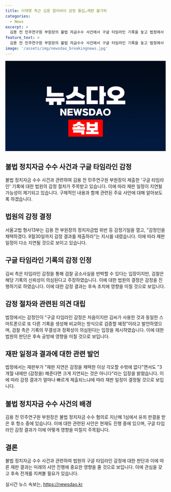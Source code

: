 ```yaml
---
title: 이재명 측근 김용 알리바이 감정 돌입…재판 불가피
categories:
  - News
excerpt: >
  김용 전 민주연구원 부원장의 불법 자금수수 사건에서 구글 타임라인 기록을 놓고 법정에서 감정 절차가 진행되고 있습니다. 재판 일정이 지연되고 검찰과 김씨 측의 입장이 충돌하고 있습니다. 김씨 측은 타임라인 감정을 통해 검찰의 공소사실을 반박할 수 있다고 주장하고, 검찰은 해당 기록의 신뢰성을 의심하고 있습니다. 현재 재판부는 감정을 진행하겠다는 결정을 내리고 있으며, 이에 관련하여 감정인과 검찰, 김씨 측 변호인 간의 입장 차이가 논란이 되고 있습니다.
feature_text: >
  김용 전 민주연구원 부원장의 불법 자금수수 사건에서 구글 타임라인 기록을 놓고 법정에서 감정 절차가 진행되고 있습니다. 재판 일정이 지연되고 검찰과 김씨 측의 입장이 충돌하고 있습니다. 김씨 측은 타임라인 감정을 통해 검찰의 공소사실을 반박할 수 있다고 주장하고, 검찰은 해당 기록의 신뢰성을 의심하고 있습니다. 현재 재판부는 감정을 진행하겠다는 결정을 내리고 있으며, 이에 관련하여 감정인과 검찰, 김씨 측 변호인 간의 입장 차이가 논란이 되고 있습니다.
image: '/assets/img/newsdao_breakingnews.jpg'
---
```


<p><img src="/assets/img/newsdao_breakingnews.jpg" alt="flaretime 속보" /></p>

<h2 data-ke-size="size26">불법 정치자금 수수 사건과 구글 타임라인 감정</h2>

<p data-ke-size="size16">불법 정치자금 수수 사건과 관련하여 김용 전 민주연구원 부원장이 제출한 '구글 타임라인' 기록에 대한 법원의 감정 절차가 주목받고 있습니다. 이에 따라 재판 일정이 지연될 가능성이 제기되고 있습니다. 구체적인 내용과 함께 관련된 주요 사안에 대해 알아보도록 하겠습니다.</p>

<h2 data-ke-size="size26">법원의 감정 결정</h2>

<p data-ke-size="size16">서울고법 형사13부는 김용 전 부원장의 정치자금법 위반 등 감정기일을 열고, "감정인을 채택하겠다. 9월30일까지 감정 결과를 제출하라"는 지시를 내렸습니다. 이에 따라 재판 일정이 다소 지연될 것으로 보이고 있습니다.</p>

<h2 data-ke-size="size26">구글 타임라인 기록의 감정 인정</h2>

<p data-ke-size="size16">김씨 측은 타임라인 감정을 통해 검찰 공소사실을 반박할 수 있다는 입장이지만, 검찰은 해당 기록의 신뢰성이 의심된다고 주장하였습니다. 이에 대한 법원의 결정은 감정을 진행하기로 하였습니다. 이에 대한 감정 결과는 후속 조치에 영향을 미칠 것으로 보입니다.</p>

<h2 data-ke-size="size26">감정 절차와 관련된 의견 대립</h2>

<p data-ke-size="size16">법정에서는 감정인이 "구글 타임라인 감정은 처음이지만 김씨가 사용한 것과 동일한 스마트폰으로 또 다른 기록을 생성해 비교하는 방식으로 검증할 예정"이라고 발언하였으며, 검찰 측은 기록의 무결성과 정확성이 의심된다는 입장을 제시하였습니다. 이에 대한 법원의 판단은 후속 공방에 영향을 미칠 것으로 보입니다.</p>

<h2 data-ke-size="size26">재판 일정과 결과에 대한 관련 발언</h2>

<p data-ke-size="size16">법정에서는 재판부가 "재판 지연은 감정을 채택한 이상 각오할 수밖에 없다"면서도 "3개월 내에만 (감정을) 해준다면 크게 지연되는 것은 아니다"라는 입장을 밝혔습니다. 이에 따라 감정 결과가 얼마나 빠르게 제출되느냐에 따라 재판 일정이 결정될 것으로 보입니다.</p>

<h2 data-ke-size="size26">불법 정치자금 수수 사건의 배경</h2>

<p data-ke-size="size16">김용 전 민주연구원 부원장은 불법 정치자금 수수 혐의로 지난해 1심에서 유죄 판결을 받은 후 항소 중에 있습니다. 이에 대한 관련된 사안은 현재도 진행 중에 있으며, 구글 타임라인 감정 결과가 이에 어떻게 영향을 미칠지 주목됩니다.</p>

<h2 data-ke-size="size26">결론</h2>

<p data-ke-size="size16">불법 정치자금 수수 사건과 관련하여 법원의 구글 타임라인 감정에 대한 판단과 이에 따른 재판 결과는 미래의 사안 진행에 중요한 영향을 줄 것으로 보입니다. 이에 관심을 갖고 후속 전개를 지켜볼 필요가 있습니다.</p>
실시간 뉴스 속보는, <a href="https://newsdao.kr" rel="dofollow">https://newsdao.kr</a>


